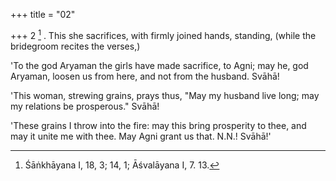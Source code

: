 +++
title = "02"

+++
2 [^2] . This she sacrifices, with firmly joined hands, standing, (while the bridegroom recites the verses,)


[^2]:  Śāṅkhāyana I, 18, 3; 14, 1; Āśvalāyana I, 7. 13.


'To the god Aryaman the girls have made sacrifice, to Agni; may he, god Aryaman, loosen us from here, and not from the husband. Svāhā!

'This woman, strewing grains, prays thus, "May my husband live long; may my relations be prosperous." Svāhā!

'These grains I throw into the fire: may this bring prosperity to thee, and may it unite me with thee. May Agni grant us that. N.N.! Svāhā!'
